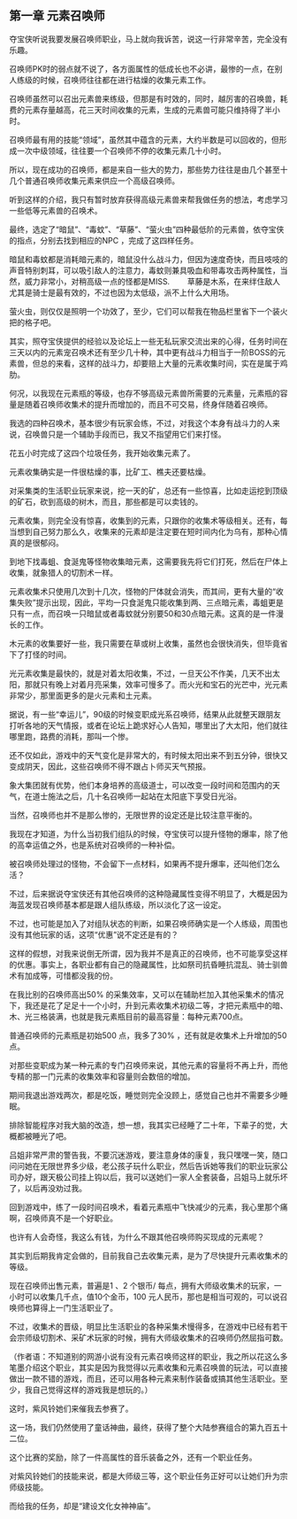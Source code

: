 ## 第一章 元素召唤师

夺宝侠听说我要发展召唤师职业，马上就向我诉苦，说这一行非常辛苦，完全没有乐趣。

召唤师PK时的弱点就不说了，各方面属性的低成长也不必讲，最惨的一点，在别人练级的时候，召唤师往往都在进行枯燥的收集元素工作。

召唤师虽然可以召出元素兽来练级，但那是有时效的，同时，越厉害的召唤兽，耗费的元素存量越高，花三天时间收集的元素，生成的元素兽可能只维持得了半小时。

召唤师最有用的技能“领域”，虽然其中蕴含的元素，大约半数是可以回收的，但形成一次中级领域，往往要一个召唤师不停的收集元素几十小时。

所以，现在成功的召唤师，都是来自一些大的势力，那些势力往往是由几个甚至十几个普通召唤师收集元素来供应一个高级召唤师。

听到这样的介绍，我只有暂时放弃获得高级元素兽来帮我做任务的想法，考虑学习一些低等元素兽的召唤术。

最终，选定了“暗鼠”、“毒蚊”、“草藤”、“萤火虫”四种最低阶的元素兽，依夺宝侠的指点，分别去找到相应的NPC ，完成了这四样任务。

暗鼠和毒蚊都是消耗暗元素的，暗鼠没什么战斗力，但因为速度奇快，而且吱吱的声音特别刺耳，可以吸引敌人的注意力，毒蚊则兼具吸血和带毒攻击两种属性，当然，威力非常小，对稍高级一点的怪都是MISS. 　　草藤是木系，在来绊住敌人尤其是骑士是最有效的，不过也因为太低级，派不上什么大用场。

萤火虫，则仅仅是照明一个功效了，至少，它们可以帮我在物品栏里省下一个装火把的格子吧。

其实，照夺宝侠提供的经验以及论坛上一些无私玩家交流出来的心得，任务时间在三天以内的元素宠召唤术还有至少几十种，其中更有战斗力相当于一阶BOSS的元素兽，但总的来看，这样的战斗力，却要赔上大量的元素收集时间，实在是属于鸡肋。

何况，以我现在元素瓶的等级，也存不够高级元素兽所需要的元素量，元素瓶的容量是随着召唤师收集术的提升而增加的，而且不可交易，终身伴随着召唤师。

我选的四种召唤术，基本很少有玩家会练，不过，对我这个本身有战斗力的人来说，召唤兽只是一个辅助手段而已，我又不指望用它们来打怪。

花五小时完成了这四个垃圾任务，我开始收集元素了。

元素收集确实是一件很枯燥的事，比矿工、樵夫还要枯燥。

对采集类的生活职业玩家来说，挖一天的矿，总还有一些惊喜，比如走运挖到顶级的矿石，砍到高级的树木，而且，那些都是可以卖钱的。

元素收集，则完全没有惊喜，收集到的元素，只跟你的收集术等级相关。还有，每当想到自己努力那么久，收集来的元素却是注定要在短时间内化为乌有，那种心情真的是很郁闷。

到地下找毒蛆、食涎鬼等怪物收集暗元素，这需要我先将它们打死，然后在尸体上收集，就象猎人的切割术一样。

元素收集术只使用几次到十几次，怪物的尸体就会消失，而其间，更有大量的“收集失败”提示出现，因此，平均一只食涎鬼只能收集到两、三点暗元素，毒蛆更是只有一点，而召唤一只暗鼠或者毒蚊就分别要50和30点暗元素。这真的是一件漫长的工作。

木元素的收集要好一些，我只需要在草或树上收集，虽然也会很快消失，但毕竟省下了打怪的时间。

光元素收集是最快的，就是对着太阳收集，不过，一旦天公不作美，几天不出太阳，那就只有晚上对着月亮采集，效率可慢多了。而火光和宝石的光芒中，光元素非常少，那里面更多的是火元素和土元素。

据说，有一些“幸运儿”，90级的时候变职成光系召唤师，结果从此就整天跟朋友打听各地的天气情报，或者在论坛上跪求好心人告知，哪里出了大太阳，他们就往哪里跑，路费的消耗，那叫一个惨。

还不仅如此，游戏中的天气变化是非常大的，有时候太阳出来不到五分钟，很快又变成阴天，因此，这些召唤师不得不跟占卜师买天气预报。

象大集团就有优势，他们本身培养的高级道士，可以改变一段时间和范围内的天气，在道士施法之后，几十名召唤师一起站在太阳底下享受日光浴。

当然，召唤师也并不是那么惨的，无限世界的设定还是比较注意平衡的。

我现在才知道，为什么当初我们组队的时候，夺宝侠可以提升怪物的爆率，除了他的高幸运值之外，也是系统对召唤师的一种补偿。

被召唤师处理过的怪物，不会留下一点材料，如果再不提升爆率，还叫他们怎么活？

不过，后来据说夺宝侠还有其他召唤师的这种隐藏属性变得不明显了，大概是因为海蓝发现召唤师基本都是跟人组队练级，所以淡化了这一设定。

不过，也可能是加入了对组队状态的判断，如果召唤师确实是一个人练级，周围也没有其他玩家的话，这项“优惠”说不定还是有的？

这样的假想，对我来说倒无所谓，因为我并不是真正的召唤师，也不可能享受这样的优惠。事实上，各职业都有自己的隐藏属性，比如祭司抗昏睡抗混乱、骑士驯兽术有加成等，可惜都没我的份。

在我比别的召唤师高出50% 的采集效率，又可以在辅助栏加入其他采集术的情况下，我还是花了足足十一个小时，升到元素收集术初级二等，才把元素瓶中的暗、木、光三格装满，也就是我元素瓶目前的最高容量：每种元素700点。

普通召唤师的元素瓶是初始500 点，我多了30% ，还有就是收集术上升增加的50点。

对那些变职成为某一种元素的专门召唤师来说，其他元素的容量将不再上升，而他专精的那一门元素的收集效率和容量则会数倍的增加。

期间我退出游戏两次，都是吃饭，睡觉则完全没顾上，感觉自己也并不需要多少睡眠。

排除智能程序对我大脑的改造，想一想，我其实已经睡了二十年，下辈子的觉，大概都被睡光了吧。

吕姐非常严肃的警告我，不要沉迷游戏，要注意身体的康复，我只嘿嘿一笑，随口问问她在无限世界多少级，老公孩子玩什么职业，然后告诉她等我们的职业玩家公司办好，跟天极公司挂上钩以后，我可以送她们一家人全套装备，吕姐马上就乐坏了，以后再没劝过我。

回到游戏中，练了一段时间召唤术，看着元素瓶中飞快减少的元素，我心里那个痛啊，召唤师真不是一个好职业。

也许有人会奇怪，我这么有钱，为什么不跟其他召唤师购买现成的元素呢？

其实到后期我肯定会做的，目前我自己去收集元素，是为了尽快提升元素收集术的等级。

现在召唤师出售元素，普遍是1 、2 个银币/ 每点，拥有大师级收集术的玩家，一小时可以收集几千点，值10个金币，100 元人民币，那也是相当可观的，可以说召唤师也算得上一门生活职业了。

不过，收集术的晋级，明显比生活职业的各种采集术慢得多，在游戏中已经有若干会宗师级切割术、采矿术玩家的时候，拥有大师级收集术的召唤师仍然屈指可数。

（作者语：不知道别的网游小说有没有元素召唤师这样的职业，我之所以花这么多笔墨介绍这个职业，其实是因为我觉得以元素收集和元素召唤兽的玩法，可以直接做出一款不错的游戏，而且，还可以用各种元素来制作装备或搞其他生活职业。至少，我自己觉得这样的游戏我是想玩的。）

这时，紫风铃她们来催我去参赛了。

这一场，我们仍然使用了童话神曲，最终，获得了整个大陆参赛组合的第九百五十二位。

这个比赛的奖励，除了一件高属性的音乐装备之外，还有一个职业任务。

对紫风铃她们的技能来说，都是大师级三等，这个职业任务正好可以让她们升为宗师级技能。

而给我的任务，却是“建设文化女神神庙”。

